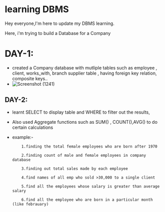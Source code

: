 # learning DBMS
 
Hey everyone,I'm here to update my DBMS learning.

Here, i'm trying to build a Database for a Company
    


# DAY-1:

 * created a Company database with mutliple tables such as employee , client, works_with, branch supplier table , having foreign key relation, composite keys..
 * ![Screenshot (1241)](https://github.com/shravankumarinchur/learning-DBMS/assets/103286118/ca366354-8ef2-4851-bf27-023a8583bd67)
## DAY-2:

  * learnt SELECT to display table and WHERE to filter out the results,
  * Also used Aggregate functions such as SUM() , COUNT(),AVG() to do certain calculations
  * example:-
  
            1.finding the total female employees who are born after 1970

            2.finding count of male and female employees in company database
    
            3.finding out total sales made by each employee

            4.find names of all emp who sold >30,000 to a single client

            5.find all the employees whose salary is greater than average salary

            6.find all the employee who are born in a particular month (like febrauary)

